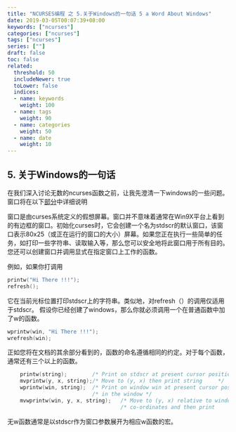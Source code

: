 ```yaml
---
title: "NCURSES编程 之 5.关于Windows的一句话 5 a Word About Windows"
date: 2019-03-05T00:07:39+08:00
keywords: ["ncurses"]
categories: ["ncurses"]
tags: ["ncurses"]
series: [""]
draft: false
toc: false
related:
  threshold: 50
  includeNewer: true
  toLower: false
  indices:
  - name: keywords
    weight: 100
  - name: tags
    weight: 90
  - name: categories
    weight: 50
  - name: date
    weight: 10
---
```


## 5. 关于Windows的一句话

在我们深入讨论无数的ncurses函数之前，让我先澄清一下windows的一些问题。窗口将在以下[部分](https://tldp.org/HOWTO/NCURSES-Programming-HOWTO/windows.html)中详细说明

窗口是由curses系统定义的假想屏幕。窗口并不意味着通常在Win9X平台上看到的有边框的窗口。初始化curses时，它会创建一个名为stdscr的默认窗口，该窗口表示80x25（或正在运行的窗口的大小）屏幕。如果您正在执行一些简单的任务，如打印一些字符串、读取输入等，那么您可以安全地将此窗口用于所有目的。您还可以创建窗口并调用显式在指定窗口上工作的函数。

例如，如果你打调用
```cpp
printw("Hi There !!!");
refresh();
```
它在当前光标位置打印stdscr上的字符串。类似地，对refresh（）的调用仅适用于stdscr。
假设你已经创建了windows，那么你就必须调用一个在普通函数中加了w的函数。
```cpp
wprintw(win, "Hi There !!!");
wrefresh(win);
```
正如您将在文档的其余部分看到的，函数的命名遵循相同的约定。对于每个函数，通常还有三个以上的函数。
```cpp
    printw(string);        /* Print on stdscr at present cursor position */
    mvprintw(y, x, string);/* Move to (y, x) then print string     */
    wprintw(win, string);  /* Print on window win at present cursor position */
                           /* in the window */
    mvwprintw(win, y, x, string);   /* Move to (y, x) relative to window */
                                    /* co-ordinates and then print         */
```
无w函数通常是以stdscr作为窗口参数展开为相应w函数的宏。

